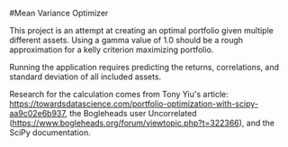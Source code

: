 #Mean Variance Optimizer


This project is an attempt at creating an optimal portfolio given multiple different assets. Using a gamma value of 1.0 should be a rough approximation for a kelly criterion maximizing portfolio. 

Running the application requires predicting the returns, correlations, and standard deviation of all included assets. 


Research for the calculation comes from Tony Yiu's article: https://towardsdatascience.com/portfolio-optimization-with-scipy-aa9c02e6b937, the Bogleheads user Uncorrelated (https://www.bogleheads.org/forum/viewtopic.php?t=322366), and the SciPy documentation. 

